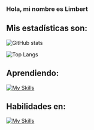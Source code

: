 ### Hola, mi nombre es Limbert ###

## Mis estadísticas son: 
![GitHub stats](https://github-readme-stats.vercel.app/api?username=LimbersMay&show_icons=true&theme=tokyonight)

![Top Langs](https://github-readme-stats.vercel.app/api/top-langs/?username=LimbersMay)

## Aprendiendo: 

[![My Skills](https://skills.thijs.gg/icons?i=ts,react,redux,docker)](https://skills.thijs.gg)
  
## Habilidades en:
[![My Skills](https://skills.thijs.gg/icons?i=js,nodejs,express,git,github)](https://skills.thijs.gg)
